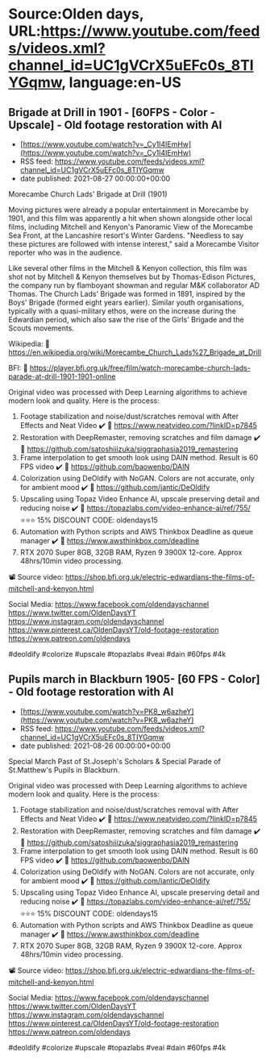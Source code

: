 # Source:Olden days, URL:https://www.youtube.com/feeds/videos.xml?channel_id=UC1gVCrX5uEFc0s_8TIYGqmw, language:en-US

## Brigade at Drill in 1901 - [60FPS - Color - Upscale] - Old footage restoration with AI
 - [https://www.youtube.com/watch?v=_Cy1l4IEmHw](https://www.youtube.com/watch?v=_Cy1l4IEmHw)
 - RSS feed: https://www.youtube.com/feeds/videos.xml?channel_id=UC1gVCrX5uEFc0s_8TIYGqmw
 - date published: 2021-08-27 00:00:00+00:00

Morecambe Church Lads' Brigade at Drill (1901)

Moving pictures were already a popular entertainment in Morecambe by 1901, and this film was apparently a hit when shown alongside other local films, including Mitchell and Kenyon's Panoramic View of the Morecambe Sea Front, at the Lancashire resort's Winter Gardens. "Needless to say these pictures are followed with intense interest," said a Morecambe Visitor reporter who was in the audience.

Like several other films in the Mitchell & Kenyon collection, this film was shot not by Mitchell & Kenyon themselves but by Thomas-Edison Pictures, the company run by flamboyant showman and regular M&K collaborator AD Thomas. The Church Lads' Brigade was formed in 1891, inspired by the Boys' Brigade (formed eight years earlier). Similar youth organisations, typically with a quasi-military ethos, were on the increase during the Edwardian period, which also saw the rise of the Girls' Brigade and the Scouts movements.

Wikipedia:
🔗 https://en.wikipedia.org/wiki/Morecambe_Church_Lads%27_Brigade_at_Drill

BFI:
🔗 https://player.bfi.org.uk/free/film/watch-morecambe-church-lads-parade-at-drill-1901-1901-online

Original video was processed with Deep Learning algorithms to achieve modern look and quality. Here is the process:

1. Footage stabilization and noise/dust/scratches removal with After Effects and Neat Video ✔️
🔗 https://www.neatvideo.com/?linkID=p7845
2. Restoration with DeepRemaster, removing scratches and film damage ✔️
🔗 https://github.com/satoshiiizuka/siggraphasia2019_remastering
3. Frame interpolation to get smooth look using DAIN method. Result is 60 FPS video ✔️
🔗 https://github.com/baowenbo/DAIN
4. Colorization using DeOldify with NoGAN. Colors are not accurate, only for ambient mood ✔️
🔗 https://github.com/jantic/DeOldify
5. Upscaling using Topaz Video Enhance AI, upscale preserving detail and reducing noise ✔️
🔗 https://topazlabs.com/video-enhance-ai/ref/755/
⭐⭐⭐ 15% DISCOUNT CODE: oldendays15
6. Automation with Python scripts and AWS Thinkbox Deadline as queue manager ✔️
🔗 https://www.awsthinkbox.com/deadline
7. RTX 2070 Super 8GB, 32GB RAM, Ryzen 9 3900X 12-core. Approx 48hrs/10min video processing.

📽️ Source video:
https://shop.bfi.org.uk/electric-edwardians-the-films-of-mitchell-and-kenyon.html

Social Media:
https://www.facebook.com/oldendayschannel
https://www.twitter.com/OldenDaysYT
https://www.instagram.com/oldendayschannel
https://www.pinterest.ca/OldenDaysYT/old-footage-restoration
https://www.patreon.com/oldendays

#deoldify #colorize #upscale #topazlabs #veai #dain #60fps #4k

## Pupils march in Blackburn 1905- [60 FPS - Color] - Old footage restoration with AI
 - [https://www.youtube.com/watch?v=PK8_w6azheY](https://www.youtube.com/watch?v=PK8_w6azheY)
 - RSS feed: https://www.youtube.com/feeds/videos.xml?channel_id=UC1gVCrX5uEFc0s_8TIYGqmw
 - date published: 2021-08-26 00:00:00+00:00

Special March Past of St.Joseph's Scholars & Special Parade of St.Matthew's Pupils in Blackburn.

Original video was processed with Deep Learning algorithms to achieve modern look and quality. Here is the process:

1. Footage stabilization and noise/dust/scratches removal with After Effects and Neat Video ✔️
🔗 https://www.neatvideo.com/?linkID=p7845
2. Restoration with DeepRemaster, removing scratches and film damage ✔️
🔗 https://github.com/satoshiiizuka/siggraphasia2019_remastering
3. Frame interpolation to get smooth look using DAIN method. Result is 60 FPS video ✔️
🔗 https://github.com/baowenbo/DAIN
4. Colorization using DeOldify with NoGAN. Colors are not accurate, only for ambient mood ✔️
🔗 https://github.com/jantic/DeOldify
5. Upscaling using Topaz Video Enhance AI, upscale preserving detail and reducing noise ✔️
🔗 https://topazlabs.com/video-enhance-ai/ref/755/
⭐⭐⭐ 15% DISCOUNT CODE: oldendays15
6. Automation with Python scripts and AWS Thinkbox Deadline as queue manager ✔️
🔗 https://www.awsthinkbox.com/deadline
7. RTX 2070 Super 8GB, 32GB RAM, Ryzen 9 3900X 12-core. Approx 48hrs/10min video processing.

📽️ Source video:
https://shop.bfi.org.uk/electric-edwardians-the-films-of-mitchell-and-kenyon.html

Social Media:
https://www.facebook.com/oldendayschannel
https://www.twitter.com/OldenDaysYT
https://www.instagram.com/oldendayschannel
https://www.pinterest.ca/OldenDaysYT/old-footage-restoration
https://www.patreon.com/oldendays

#deoldify #colorize #upscale #topazlabs #veai #dain #60fps #4k

